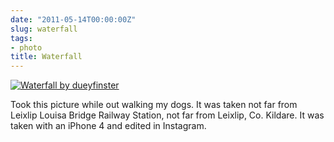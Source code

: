 ```yaml
---
date: "2011-05-14T00:00:00Z"
slug: waterfall
tags:
- photo
title: Waterfall
---
```


<a href="http://farm6.static.flickr.com/5136/5458554591_81e0af2293.jpg" title="Waterfall by dueyfinster"><img src="/files/2011/05/waterfall.jpg" alt="Waterfall by dueyfinster"/></a>

Took this picture while out walking my dogs. It was taken not far 
from Leixlip Louisa Bridge Railway Station, not far from Leixlip, 
Co. Kildare. It was taken with an iPhone 4 and edited in Instagram.